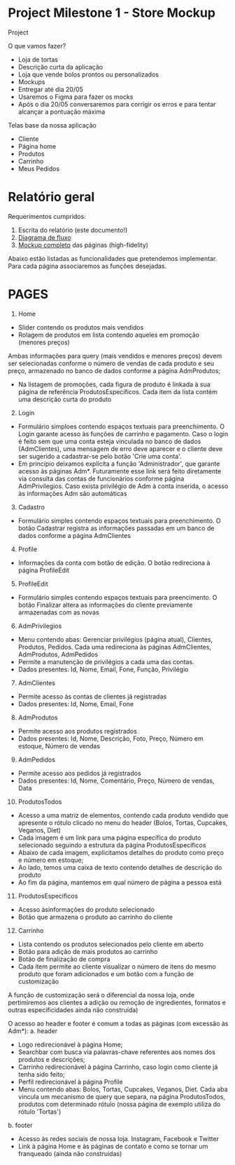# Project Milestone 1 - Store Mockup

Project

O que vamos fazer?
* Loja de tortas
* Descrição curta da aplicação
* Loja que vende bolos prontos ou personalizados
* Mockups
* Entregar até dia 20/05
* Usaremos o Figma para fazer os mocks
* Após o dia 20/05 conversaremos para corrigir os erros e para tentar alcançar a pontuação máxima

Telas base da nossa aplicação
* Cliente
* Página home
* Produtos
* Carrinho
* Meus Pedidos

# Relatório geral

Requerimentos cumpridos:
1. Escrita do relatório (este documento!)
2. [Diagrama de fluxo](https://github.com/jorgesalhani/StoreWebProject/blob/main/Milestone01/Fluxo_Pags.jpg)
3. [Mockup completo](https://github.com/jorgesalhani/StoreWebProject/blob/main/Milestone01/MockUp.pdf) das páginas (high-fidelity)

Abaixo estão listadas as funcionalidades que pretendemos implementar. Para cada página associaremos as funções desejadas.
# PAGES

1. Home
- Slider contendo os produtos mais vendidos
- Rolagem de produtos em lista contendo aqueles em promoção (menores preços)

Ambas informações para query (mais vendidos e menores preços) devem ser selecionadas conforme o número de vendas de cada produto e seu preço, armazenado no banco de dados conforme a página AdmProdutos;

- Na listagem de promoções, cada figura de produto é linkada à sua página de referência ProdutosEspecíficos. Cada item da lista contém uma descrição curta do produto

2. Login
- Formulário simploes contendo espaços textuais para preenchimento. O Login garante acesso às funções de carrinho e pagamento. Caso o login é feito sem que uma conta esteja vinculada no banco de dados (AdmClientes), uma mensagem de erro deve aparecer e o cliente deve ser sugerido a cadastrar-se pelo botão 'Crie uma conta'.
- Em princípio deixamos explícita a função 'Administrador', que garante acesso às páginas Adm*. Futuramente esse link será feito diretamente via consulta das contas de funcionários conforme página AdmPrivilegios. Caso exista privilégio de Adm à conta inserida, o acesso às informações Adm são automáticas

3. Cadastro
- Formulário simples contendo espaços textuais para preenchimento. O botão Cadastrar registra as informações passadas em um banco de dados conforme a página AdmClientes

4. Profile
- Informações da conta com botão de edição. O botão redireciona à página ProfileEdit

5. ProfileEdit
- Formulário simples contendo espaços textuais para preencimento. O botão Finalizar altera as informações do cliente previamente armazenadas com as novas

6. AdmPrivilegios
- Menu contendo abas: Gerenciar privilégios (página atual), Clientes, Produtos, Pedidos. Cada uma redireciona às páginas AdmClientes, AdmProdutos, AdmPedidos
- Permite a manutenção de privilégios a cada uma das contas.
- Dados presentes: Id, Nome, Email, Fone, Função, Privilégio

7. AdmClientes
- Permite acesso às contas de clientes já registradas
- Dados presentes: Id, Nome, Email, Fone

8. AdmProdutos
- Permite acesso aos produtos registrados
- Dados presentes: Id, Nome, Descrição, Foto, Preço, Número em estoque, Número de vendas

9. AdmPedidos
- Permite acesso aos pedidos já registrados
- Dados presentes: Id, Nome, Comentário, Preço, Número de vendas, Data

10. ProdutosTodos
- Acesso a uma matriz de elementos, contendo cada produto vendido que apresente o rótulo clicado no menu do header (Bolos, Tortas, Cupcakes, Veganos, Diet)
- Cada imagem é um link para uma página específica do produto selecionado seguindo a estrutura da página ProdutosEspecíficos
- Abaixo de cada imagem, explicitamos detalhes do produto como preço e número em estoque;
- Ao lado, temos uma caixa de texto contendo detalhes de descrição do produto
- Ao fim da página, mantemos em qual número de página a pessoa está

11. ProdutosEspecificos
- Acesso àsinformações do produto selecionado
- Botão que armazena o produto ao carrinho do cliente

12. Carrinho
- Lista contendo os produtos selecionados pelo cliente em aberto
- Botão para adição de mais produtos ao carrinho
- Botão de finalização de compra
- Cada item permite ao cliente visualizar o número de itens do mesmo produto que foram adicionados e um botão com a função de customização

A função de customização será o diferencial da nossa loja, onde pertimiremos aos clientes a adição ou remoção de ingredientes, formatos e outras especificidades ainda não construída)

O acesso ao header e footer é comum a todas as páginas (com excessão às Adm*):
a. header
- Logo redirecionável à página Home;
- Searchbar com busca via palavras-chave referentes aos nomes dos produtos e descrições;
- Carrinho redirecionável à página Carrinho, caso login como cliente já tenha sido feito;
- Perfil redirecionável à página Profile
- Menu contendo abas: Bolos, Tortas, Cupcakes, Veganos, Diet. Cada aba vincula um mecanismo de query que separa, na página ProdutosTodos, produtos com determinado rótulo (nossa página de exemplo utiliza do rótulo 'Tortas')

b. footer
- Acesso às redes sociais de nossa loja. Instagram, Facebook e Twitter
- Link à página Home e às páginas de contato e como se tornar um franqueado (ainda não construídas)

